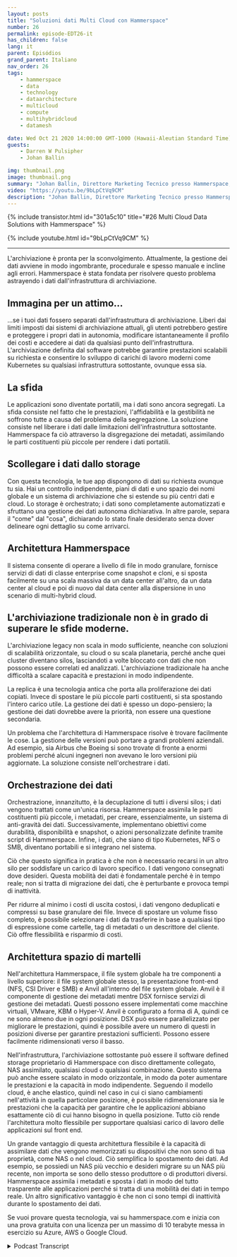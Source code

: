 ```yaml
---
layout: posts
title: "Soluzioni dati Multi Cloud con Hammerspace"
number: 26
permalink: episode-EDT26-it
has_children: false
lang: it
parent: Episódios
grand_parent: Italiano
nav_order: 26
tags:
    - hammerspace
    - data
    - technology
    - dataarchitecture
    - multicloud
    - compute
    - multihybridcloud
    - datamesh

date: Wed Oct 21 2020 14:00:00 GMT-1000 (Hawaii-Aleutian Standard Time)
guests:
    - Darren W Pulsipher
    - Johan Ballin

img: thumbnail.png
image: thumbnail.png
summary: "Johan Ballin, Direttore Marketing Tecnico presso Hammerspace, e Darren Pulsipher, Solution Architect Capo, Settore Pubblico, presso Intel, discutono della tecnologia di cloud ibrido di Hammerspace che libera i dati dall'infrastruttura di archiviazione, fornendo portabilità e prestazioni dei dati."
video: "https://youtu.be/9bLpCtVq9CM"
description: "Johan Ballin, Direttore Marketing Tecnico presso Hammerspace, e Darren Pulsipher, Solution Architect Capo, Settore Pubblico, presso Intel, discutono della tecnologia di cloud ibrido di Hammerspace che libera i dati dall'infrastruttura di archiviazione, fornendo portabilità e prestazioni dei dati."
---
```


<div>
{% include transistor.html id="301a5c10" title="#26 Multi Cloud Data Solutions with Hammerspace" %}

{% include youtube.html id="9bLpCtVq9CM" %}
</div>

---

L'archiviazione è pronta per la sconvolgimento. Attualmente, la gestione dei dati avviene in modo ingombrante, procedurale e spesso manuale e incline agli errori. Hammerspace è stata fondata per risolvere questo problema astrayendo i dati dall'infrastruttura di archiviazione.

## Immagina per un attimo...

...se i tuoi dati fossero separati dall'infrastruttura di archiviazione. Liberi dai limiti imposti dai sistemi di archiviazione attuali, gli utenti potrebbero gestire e proteggere i propri dati in autonomia, modificare istantaneamente il profilo dei costi e accedere ai dati da qualsiasi punto dell'infrastruttura. L'archiviazione definita dal software potrebbe garantire prestazioni scalabili su richiesta e consentire lo sviluppo di carichi di lavoro moderni come Kubernetes su qualsiasi infrastruttura sottostante, ovunque essa sia.

## La sfida

Le applicazioni sono diventate portatili, ma i dati sono ancora segregati. La sfida consiste nel fatto che le prestazioni, l'affidabilità e la gestibilità ne soffrono tutte a causa del problema della segregazione. La soluzione consiste nel liberare i dati dalle limitazioni dell'infrastruttura sottostante. Hammerspace fa ciò attraverso la disgregazione dei metadati, assimilando le parti costituenti più piccole per rendere i dati portatili.

## Scollegare i dati dallo storage

Con questa tecnologia, le tue app dispongono di dati su richiesta ovunque tu sia. Hai un controllo indipendente, piani di dati e uno spazio dei nomi globale e un sistema di archiviazione che si estende su più centri dati e cloud. Lo storage è orchestrato; i dati sono completamente automatizzati e sfruttano una gestione dei dati autonoma dichiarativa. In altre parole, separa il "come" dal "cosa", dichiarando lo stato finale desiderato senza dover delineare ogni dettaglio su come arrivarci.

## Architettura Hammerspace

Il sistema consente di operare a livello di file in modo granulare, fornisce servizi di dati di classe enterprise come snapshot e cloni, e si sposta facilmente su una scala massiva da un data center all'altro, da un data center al cloud e poi di nuovo dal data center alla dispersione in uno scenario di multi-hybrid cloud.

## L'archiviazione tradizionale non è in grado di superare le sfide moderne.

L'archiviazione legacy non scala in modo sufficiente, neanche con soluzioni di scalabilità orizzontale, su cloud o su scala planetaria, perché anche quei cluster diventano silos, lasciandoti a volte bloccato con dati che non possono essere correlati ed analizzati. L'archiviazione tradizionale ha anche difficoltà a scalare capacità e prestazioni in modo indipendente.

La replica è una tecnologia antica che porta alla proliferazione dei dati copiati. Invece di spostare le più piccole parti costituenti, si sta spostando l'intero carico utile. La gestione dei dati è spesso un dopo-pensiero; la gestione dei dati dovrebbe avere la priorità, non essere una questione secondaria.

Un problema che l'architettura di Hammerspace risolve è trovare facilmente le cose. La gestione delle versioni può portare a grandi problemi aziendali. Ad esempio, sia Airbus che Boeing si sono trovate di fronte a enormi problemi perché alcuni ingegneri non avevano le loro versioni più aggiornate. La soluzione consiste nell'orchestrare i dati.

## Orchestrazione dei dati

Orchestrazione, innanzitutto, è la decuplazione di tutti i diversi silos; i dati vengono trattati come un'unica risorsa. Hammerspace assimila le parti costituenti più piccole, i metadati, per creare, essenzialmente, un sistema di anti-gravità dei dati. Successivamente, implementano obiettivi come durabilità, disponibilità e snapshot, o azioni personalizzate definite tramite script di Hammerspace. Infine, i dati, che siano di tipo Kubernetes, NFS o SMB, diventano portabili e si integrano nel sistema.

Ciò che questo significa in pratica è che non è necessario recarsi in un altro silo per soddisfare un carico di lavoro specifico. I dati vengono consegnati dove desideri. Questa mobilità dei dati è fondamentale perché è in tempo reale; non si tratta di migrazione dei dati, che è perturbante e provoca tempi di inattività.

Per ridurre al minimo i costi di uscita costosi, i dati vengono deduplicati e compressi su base granulare dei file. Invece di spostare un volume fisso completo, è possibile selezionare i dati da trasferire in base a qualsiasi tipo di espressione come cartelle, tag di metadati o un descrittore del cliente. Ciò offre flessibilità e risparmio di costi.

## Architettura spazio di martelli

Nell'architettura Hammerspace, il file system globale ha tre componenti a livello superiore: il file system globale stesso, la presentazione front-end (NFS, CSI Driver e SMB) e Anvil all'interno del file system globale. Anvil è il componente di gestione dei metadati mentre DSX fornisce servizi di gestione dei metadati. Questi possono essere implementati come macchine virtuali, VMware, KBM o Hyper-V. Anvil è configurato a forma di A, quindi ce ne sono almeno due in ogni posizione. DSX può essere parallelizzato per migliorare le prestazioni, quindi è possibile avere un numero di questi in posizioni diverse per garantire prestazioni sufficienti. Possono essere facilmente ridimensionati verso il basso.

Nell'infrastruttura, l'archiviazione sottostante può essere il software defined storage proprietario di Hammerspace con disco direttamente collegato, NAS assimilato, qualsiasi cloud o qualsiasi combinazione. Questo sistema può anche essere scalato in modo orizzontale, in modo da poter aumentare le prestazioni e la capacità in modo indipendente. Seguendo il modello cloud, è anche elastico, quindi nel caso in cui ci siano cambiamenti nell'attività in quella particolare posizione, è possibile ridimensionare sia le prestazioni che la capacità per garantire che le applicazioni abbiano esattamente ciò di cui hanno bisogno in quella posizione. Tutto ciò rende l'architettura molto flessibile per supportare qualsiasi carico di lavoro delle applicazioni sul front end.

Un grande vantaggio di questa architettura flessibile è la capacità di assimilare dati che vengono memorizzati su dispositivi che non sono di tua proprietà, come NAS o nel cloud. Ciò semplifica lo spostamento dei dati. Ad esempio, se possiedi un NAS più vecchio e desideri migrare su un NAS più recente, non importa se sono dello stesso produttore o di produttori diversi. Hammerspace assimila i metadati e sposta i dati in modo del tutto trasparente alle applicazioni perché si tratta di una mobilità dei dati in tempo reale. Un altro significativo vantaggio è che non ci sono tempi di inattività durante lo spostamento dei dati.

Se vuoi provare questa tecnologia, vai su hammerspace.com e inizia con una prova gratuita con una licenza per un massimo di 10 terabyte messa in esercizio su Azure, AWS o Google Cloud.



<details>
<summary> Podcast Transcript </summary>

<p></p>

</details>
